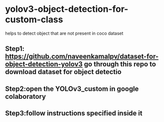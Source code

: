 # yolov3-object-detection-for-custom-class
helps to detect object that are not present in coco dataset

## Step1: https://github.com/naveenkamalpv/dataset-for-object-detection-yolov3 go through this repo to download dataset for object detectio

## Step2:open the YOLOv3_custom in google colaboratory
## Step3:follow instructions specified inside it
